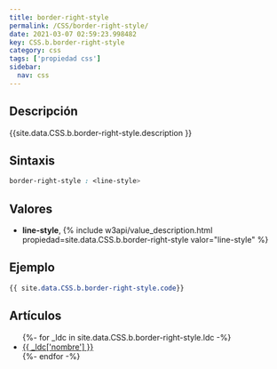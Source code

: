 ```yaml
---
title: border-right-style
permalink: /CSS/border-right-style/
date: 2021-03-07 02:59:23.998482
key: CSS.b.border-right-style
category: css
tags: ['propiedad css']
sidebar: 
  nav: css
---
```


## Descripción
{{site.data.CSS.b.border-right-style.description }}

## Sintaxis
~~~css
border-right-style : <line-style>
~~~

## Valores
* **line-style**,  {% include w3api/value_description.html propiedad=site.data.CSS.b.border-right-style valor="line-style" %}

## Ejemplo
~~~css
{{ site.data.CSS.b.border-right-style.code}}
~~~

## Artículos
<ul>
{%- for _ldc in site.data.CSS.b.border-right-style.ldc -%}
   <li>
       <a href="{{_ldc['url'] }}">{{ _ldc['nombre'] }}</a>
   </li>
{%- endfor -%}
</ul>
